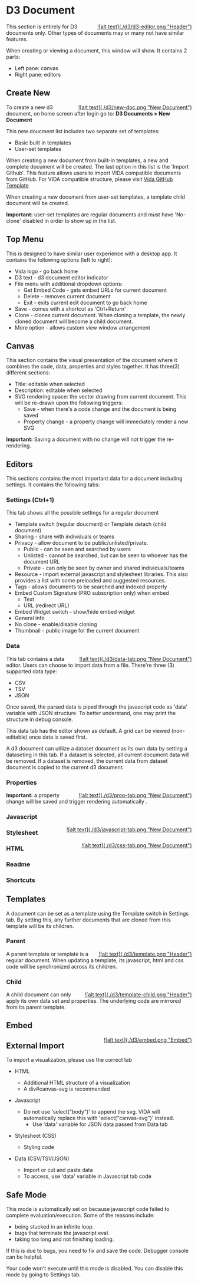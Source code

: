 # D3 Document
<a href="images/d3/d3-editor.png" data-lightbox="d3-document" data-title="Edit Screen" style="display: block; float:right;">
  ![alt text](./d3/d3-editor.png "Header")
</a>

This section is entirely for D3 documents only. Other types of documents may or many not have similar features. 

When creating or viewing a document, this window will show. It contains 2 parts: 

* Left pane: canvas 
* Right pane: editors

## Create New
<a href="images/d3/new-doc.png" data-lightbox="d3-document" data-title="New Document" style="display: block; float:right;">
  ![alt text](./d3/new-doc.png "New Document")
</a>

To create a new d3 document, on home screen after login go to: **D3 Documents > New Document**

This new doucment list includes two separate set of templates:

* Basic built in templates 
* User-set templates 

When creating a new document from built-in templates, a new and complete document will be created.
The last option in this list is the 'Import Github'. This feature allows users to import VIDA compatible documents from GitHub. 
For VIDA compatible structure, please visit <a href='https://github.com/vidalab/document_template' target='_blank'>Vida GitHub Template</a>

When creating a new document from user-set templates, a template child document will be created.

**Important:** user-set templates are regular documents and must have 'No-clone' disabled in order to show up in the list.

## Top Menu
 
This is designed to have similar user experience with a desktop app. It contains the following options (left to right):
 
* Vida logo - go back home
* D3 text - d3 document editor indicator
* File menu with additional dropdown options:
  * Get Embed Code - gets embed URLs for current document
  * Delete - removes current document
  * Exit - exits current edit document to go back home
* Save - comes with a shortcut as 'Ctrl+Return'
* Clone - clones current document. When cloning a template, the newly cloned document will become a child document.
* More option - allows custom view window arrangement

## Canvas
This section contains the visual presentation of the document where it combines the code, data, properties and styles together. It has three(3) different sections:

* Title: editable when selected
* Description: editable when selected
* SVG rendering space: the vector drawing from current document. This will be re-drawn upon the following triggers:
  * Save - when there's a code change and the document is being saved
  * Property change - a property change will immediately render a new SVG

**Important:** Saving a document with no change will not trigger the re-rendering.

## Editors

This sections contains the most important data for a document including settings. It contains the following tabs:

### Settings (Ctrl+1)

This tab shows all the possible settings for a regular document

* Template switch (regular doucment) or Template detach (child document)
* Sharing - share with individuals or teams
* Privacy - allow document to be public/unlisted/private. 
    - Public - can be seen and searched by users
    - Unlisted - cannot be searched, but can be seen to whoever has the document URL
    - Private - can only be seen by owner and shared individuals/teams
* Resource - import external javascript and stylesheet libraries. This also provides a list with some preloaded and suggested resources.
* Tags - allows documents to be searched and indexed properly
* Embed Custom Signature (PRO subscription only) when embed
    - Text
    - URL (redirect URL)
* Embed Widget switch - show/hide embed widget
* General info 
* No clone - enable/disable cloning
* Thumbnail - public image for the current document
  
### Data
<a href="images/d3/data-tab.png" data-lightbox="d3-document" data-title="New Document" style="display: block; float:right;">
  ![alt text](./d3/data-tab.png "New Document")
</a>

This tab contains a data editor. Users can choose to import data from a file. There're three (3) supported data type:

* CSV
* TSV
* JSON

Once saved, the parsed data is piped through the javascript code as 'data' variable with JSON structure. 
To better understand, one may print the structure in debug console.

This data tab has the editor shown as default. A grid can be viewed (non-editable) once data is saved first.

A d3 document can utilize a dataset document as its own data by setting a dataseting in this tab.
If a dataset is selected, all current document data will be removed. 
If a dataset is removed, the current data from dataset document is copied to the current d3 document.

### Properties
<a href="images/d3/prop-tab.png" data-lightbox="d3-document" data-title="New Document" style="display: block; float:right;">
  ![alt text](./d3/prop-tab.png "New Document")
</a>



**Important:** a property change will be saved and trigger rendering automatically .

### Javascript
<a href="images/d3/javascript-tab.png" data-lightbox="d3-document" data-title="New Document" style="display: block; float:right;">
  ![alt text](./d3/javascript-tab.png "New Document")
</a>

### Stylesheet
<a href="images/d3/css-tab.png" data-lightbox="d3-document" data-title="New Document" style="display: block; float:right;">
  ![alt text](./d3/css-tab.png "New Document")
</a>

### HTML

### Readme

### Shortcuts

## Templates

A document can be set as a template using the Template switch in Settings tab. By setting this, any further documents that are cloned from this template will be its children. 

### Parent
<a href="images/d3/template.png" data-lightbox="d3-document" data-title="Template Document" style="display: block; float:right;">
  ![alt text](./d3/template.png "Header")
</a>

A parent template or template is a regular document. When updating a template, its javascript, html and css code will be synchronized across its children.

### Child
<a href="images/d3/template-child.png" data-lightbox="d3-document" data-title="Child Document" style="display: block; float:right;">
  ![alt text](./d3/template-child.png "Header")
</a>

A child document can only apply its own data set and properties. The underlying code are mirrored from its parent template. 

## Embed
<a href="images/d3/embed.png" data-lightbox="d3-document" data-title="Embed Document" style="display: block; float:right;">
  ![alt text](./d3/embed.png "Embed")
</a>

## External Import

To import a visualization, please use the correct tab

* HTML
   * Additional HTML structure of a visualization
   * A div#canvas-svg is recommended 

* Javascript
  * Do not use 'select("body")' to append the svg. VIDA will automatically replace this with 'select("canvas-svg")' instead.
	* Use 'data' variable for JSON data passed from Data tab
	
* Stylesheet (CSS)
  * Styling code
  
* Data (CSV/TSV/JSON)
  * Import or cut and paste data 
  * To access, use 'data' variable in Javascript tab code

## Safe Mode
This mode is automatically set on because javascript code failed to complete evaluation/execution. Some of the reasons include: 

* being stucked in an infinite loop.
* bugs that terminate the javascript eval.
* taking too long and not finishing loading.

If this is due to bugs, you need to fix and save the code. Debugger console can be helpful.

Your code won't execute until this mode is disabled. You can disable this mode by going to Settings tab.



